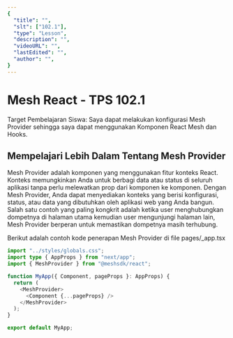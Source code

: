 ```yaml
---
{
  "title": "",
  "slt": ["102.1"],
  "type": "Lesson",
  "description": "",
  "videoURL": "",
  "lastEdited": "",
  "author": "",
}
---
```


# Mesh React - TPS 102.1

Target Pembelajaran Siswa: Saya dapat melakukan konfigurasi Mesh Provider sehingga saya dapat menggunakan Komponen React Mesh dan Hooks.

## Mempelajari Lebih Dalam Tentang Mesh Provider

Mesh Provider adalah komponen yang menggunakan fitur konteks React. Konteks memungkinkan Anda untuk berbagi data atau status di seluruh aplikasi tanpa perlu melewatkan prop dari komponen ke komponen. Dengan Mesh Provider, Anda dapat menyediakan konteks yang berisi konfigurasi, status, atau data yang dibutuhkan oleh aplikasi web yang Anda bangun. Salah satu contoh yang paling kongkrit adalah ketika user menghubungkan dompetnya di halaman utama kemudian user mengunjungi halaman lain, Mesh Provider berperan untuk memastikan dompetnya masih terhubung.

Berikut adalah contoh kode penerapan Mesh Provider di file pages/_app.tsx 

```typescript
import "../styles/globals.css";
import type { AppProps } from "next/app";
import { MeshProvider } from "@meshsdk/react";

function MyApp({ Component, pageProps }: AppProps) {
  return (
    <MeshProvider>
      <Component {...pageProps} />
    </MeshProvider>
  );
}

export default MyApp;
```

